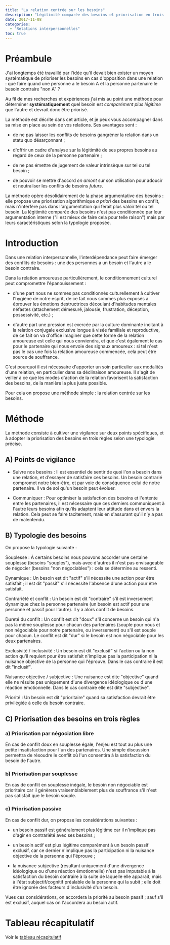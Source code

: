```yaml
---
title: "La relation centrée sur les besoins"
description: "Légitimité comparée des besoins et priorisation en trois règles"
date: 2017-11-08
categories:
  - "Relations interpersonnelles"
toc: true
---
```


# Préambule
J'ai longtemps été travaillé par l'idée qu'il devait bien exister un moyen systématique de prioriser les besoins en cas d'opposition dans une relation : que faire quand une personne a le besoin A et la personne partenaire le besoin contraire "non A" ?

Au fil de mes recherches et expériences j'ai mis au point une méthode pour déterminer **systématiquement** quel besoin est *comparément plus légitime* que l'autre et devrait donc être priorisé.

La méthode est décrite dans cet article, et je peux vous accompagner dans sa mise en place au sein de vos relations. Ses avantages sont :
- de ne pas laisser les conflits de besoins gangréner la relation dans un statu quo désarçonnant ;

- d'offrir un cadre d'analyse sur la légitimité de ses propres besoins au regard de ceux de la personne partenaire ;

- de ne pas émettre de jugement de valeur intrinsèque sur tel ou tel besoin ;

- de pouvoir se mettre d'accord *en amont* sur son utilisation pour adoucir et neutraliser les conflits de besoins *futurs*.

La méthode opère désolidairement de la phase argumentative des besoins : elle propose une priorisation algorithmique *a priori* des besoins en conflit, mais n'interfère pas dans l'argumentation qui ferait plus valoir tel ou tel besoin. La légitimité comparée des besoins n'est pas conditionnée par leur argumentation interne ("il est mieux de faire cela pour telle raison") mais par leurs caractéristiques selon la typologie proposée.

# Introduction
Dans une relation interpersonnelle, l'interdépendance peut faire émerger des conflits de besoins : une des personnes a un besoin et l'autre a le besoin contraire.

Dans la relation amoureuse particulièrement, le conditionnement culturel peut compromettre l'épanouissement :

- d'une part nous ne sommes pas conditionnés culturellement à cultiver l'hygiène de notre esprit, de ce fait nous sommes plus exposés à éprouver les émotions destructrices découlant d'habitudes mentales néfastes (attachement démesuré, jalousie, frustration, déception, possessivité, etc.) ;

- d'autre part une pression est exercée par la culture dominante incitant à la relation conjugale exclusive longue à visée familiale et reproductive, de ce fait on va d'office imaginer que cette forme de la relation amoureuse est celle qui nous conviendra, et que c'est également le cas pour le partenaire qui nous envoie des signaux amoureux : si tel n'est pas le cas une fois la relation amoureuse commencée, cela peut être source de souffrance.

C'est pourquoi il est nécessaire d'apporter un soin particulier aux modalités d'une relation, en particulier dans sa déclinaison amoureuse. Il s'agit de veiller à ce que les modes d'action de la relation favorisent la satisfaction des besoins, de la manière la plus juste possible.

Pour cela on propose une méthode simple : la relation centrée sur les besoins.

# Méthode
La méthode consiste à cultiver une vigilance sur deux points spécifiques, et à adopter la priorisation des besoins en trois règles selon une typologie précise.

## A) Points de vigilance
- Suivre nos besoins :
Il est essentiel de sentir de quoi l'on a besoin dans une relation, et d'essayer de satisfaire ces besoins. Un besoin contrarié compromet notre bien-être, et par voie de conséquence celui de notre partenaire.
Il va de soi qu'un besoin peut évoluer.

- Communiquer :
Pour optimiser la satisfaction des besoins et l'entente entre les partenaires, il est nécessaire que ces derniers communiquent à l'autre leurs besoins afin qu'ils adaptent leur attitude dans et envers la relation.
Cela peut se faire tacitement, mais en s'assurant qu'il n'y a pas de malentendu.

## B) Typologie des besoins
On propose la typologie suivante :

Souplesse
: À certains besoins nous pouvons accorder une certaine souplesse (besoins "souples"), mais avec d'autres il n'est pas envisageable de négocier (besoins "non négociables") : cela se détermine au ressenti.

Dynamique
: Un besoin est dit "actif" s'il nécessite une action pour être satisfait ; il est dit "passif" s'il nécessite l'absence d'une action pour être satisfait.

Contrariété et conflit
: Un besoin est dit "contraire" s'il est inversement dynamique chez la personne partenaire (un besoin est actif pour une personne et passif pour l'autre). Il y a alors conflit de besoins.

Dureté du conflit
: Un conflit est dit "doux" s'il concerne un besoin qui n'a pas la même souplesse pour chacun des partenaires (souple pour nous et non négociable pour notre partenaire, ou inversement) ou s'il est souple pour chacun. Le conflit est dit "dur" si le besoin est non négociable pour les deux partenaires.

Exclusivité / inclusivité
: Un besoin est dit "exclusif" si l'action ou la non action qu'il requiert pour être satisfait n'implique pas la participation ni la nuisance objective de la personne qui l'éprouve. Dans le cas contraire il est dit "inclusif".

Nuisance objective / subjective
: Une nuisance est dite "objective" quand elle ne résulte pas uniquement d'une divergence idéologique ou d'une réaction émotionnelle. Dans le cas contraire elle est dite "subjective".

Priorité
: Un besoin est dit "prioritaire" quand sa satisfaction devrait être privilégiée à celle du besoin contraire.

## C) Priorisation des besoins en trois règles
### a) Priorisation par négociation libre
En cas de conflit doux en souplesse égale, l'enjeu est tout au plus une petite insatisfaction pour l'un des partenaires. Une simple discussion permettra de résoudre le conflit où l'un consentira à la satisfaction du besoin de l'autre.

### b) Priorisation par souplesse
En cas de conflit en souplesse inégale, le besoin non négociable est prioritaire car il génèrera vraisemblablement plus de souffrance s'il n'est pas satisfait que le besoin souple.

### c) Priorisation passive
En cas de conflit dur, on propose les considérations suivantes :
- un besoin passif est généralement plus légitime car il n'implique pas d'agir en contrariété avec ses besoins ;

- un besoin actif est plus légitime comparément à un besoin passif exclusif, car ce dernier n'implique pas la participation ni la nuisance objective de la personne qui l'éprouve ;

- la nuisance subjective (résultant uniquement d'une divergence idéologique ou d'une réaction émotionnelle) n'est pas imputable à la satisfaction du besoin contraire à la suite de laquelle elle apparait, mais à l'état subjectif/cognitif préalable de la personne qui la subit ; elle doit être ignorée des facteurs d'inclusivité d'un besoin.

Vues ces considérations, on accordera la priorité au besoin passif ; sauf s'il est exclusif, auquel cas on l'accordera au besoin actif.

# Tableau récapitulatif
Voir le [tableau récapitulatif](https://docs.google.com/presentation/d/1rVhpqJTSbZijbc96qBvOMur4YFYf9bmMFQEFij1oKPA/embed)
